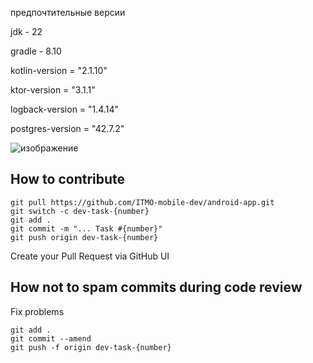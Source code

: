 
предпочтительные версии


jdk - 22

gradle - 8.10

kotlin-version = "2.1.10"

ktor-version = "3.1.1"

logback-version = "1.4.14"

postgres-version = "42.7.2"

![изображение](https://github.com/user-attachments/assets/1d76a4ae-aaeb-44cc-acd4-789f04c3d480)



## How to contribute

```
git pull https://github.com/ITMO-mobile-dev/android-app.git
git switch -c dev-task-{number}
git add .
git commit -m "... Task #{number}"
git push origin dev-task-{number}
```
Create your Pull Request via GitHub UI

## How not to spam commits during code review
Fix problems
 ```
git add .
git commit --amend
git push -f origin dev-task-{number}
```

